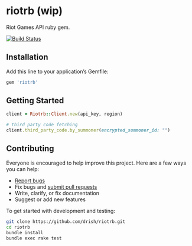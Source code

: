 # riotrb (wip)

Riot Games API ruby gem.

[![Build Status](https://travis-ci.org/drish/riotrb.svg?branch=master)](https://travis-ci.org/drish/riotrb)

## Installation

Add this line to your application’s Gemfile:

```ruby
gem 'riotrb'
```

## Getting Started

```ruby
client = Riotrb::Client.new(api_key, region)

# third party code fetching
client.third_party_code.by_summoner(encrypted_summoner_id: "")
```


## Contributing

Everyone is encouraged to help improve this project. Here are a few ways you can help:

- [Report bugs](https://github.com/drish/riotrb/issues)
- Fix bugs and [submit pull requests](https://github.com/drish/riotrb/pulls)
- Write, clarify, or fix documentation
- Suggest or add new features

To get started with development and testing:

```sh
git clone https://github.com/drish/riotrb.git
cd riotrb
bundle install
bundle exec rake test
```
